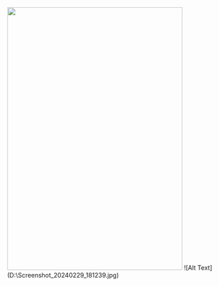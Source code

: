 <img src="https://myoctocat.com/assets/images/base-octocat.svg" style="width:400px; height:600px;"/>
![Alt Text](D:\Screenshot_20240229_181239.jpg)
